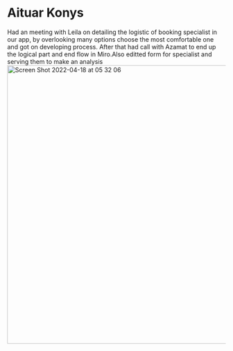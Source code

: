 # Aituar Konys
Had an meeting with Leila on detailing the logistic of booking specialist in our app, by overlooking many options choose the most comfortable one and got on developing process. After that had call with Azamat to end up the logical part and end flow in Miro.Also editted form for specialist and serving them to make an analysis
<img width="641" alt="Screen Shot 2022-04-18 at 05 32 06" src="https://user-images.githubusercontent.com/99612071/163736403-9b110911-77da-4be0-9b45-ecf31cfad521.png">
